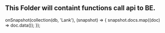 ## This Folder will containt functions call api to BE.

onSnapshot(collection(db, 'Lank'), (snapshot) => {
snapshot.docs.map((doc) => doc.data());
});
